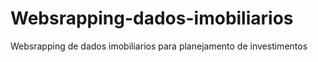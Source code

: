 # Websrapping-dados-imobiliarios
Websrapping de dados imobiliarios para planejamento de investimentos
